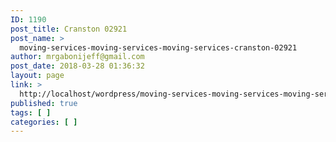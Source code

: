 ```yaml
---
ID: 1190
post_title: Cranston 02921
post_name: >
  moving-services-moving-services-moving-services-cranston-02921
author: mrgabonijeff@gmail.com
post_date: 2018-03-28 01:36:32
layout: page
link: >
  http://localhost/wordpress/moving-services-moving-services-moving-services-cranston-02921/
published: true
tags: [ ]
categories: [ ]
---
```

